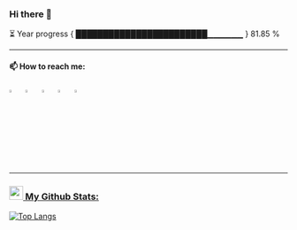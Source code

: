 ### Hi there 👋

⏳ Year progress { ████████████████████████▁▁▁▁▁▁ } 81.85 %

---

 #### 📫 How to reach me:
  
[<img src="https://github.com/sciencepal/sciencepal/blob/master/assets/discord-round.svg" width="3.5%"/>](https://discord.gg/anasM#7306)  &nbsp; [<img src="https://img.icons8.com/color/48/000000/twitter.png" width="3.5%"/>](https://twitter.com/anaselmakhlouf3)  &nbsp; [<img src="https://img.icons8.com/color/48/000000/linkedin.png" width="3.5%"/>](https://www.linkedin.com/in/anas-elmakhloufi/)  &nbsp; [<img src="https://img.icons8.com/fluent/48/000000/instagram-new.png" width="3.5%"/>](https://www.instagram.com/aditya_sciencepal/)  &nbsp; <a href="anasdev8@gmail.com"> <img src="https://img.icons8.com/fluent/48/000000/gmail.png" width="3.5%"/>
 
 ---
### <img src='https://media1.giphy.com/media/du3J3cXyzhj75IOgvA/giphy.gif?cid=ecf05e47x2g034i9pzwtzzsd3xgg2w9nr94t4tflbbgo3008&rid=giphy.gif' width='25' /> My Github Stats:
[![Top Langs](https://github-readme-stats.vercel.app/api/top-langs/?username=anasmak04&layout=compact&text_color=daf7dc&bg_color=151515&hide=css,html,php)](https://github.com/anasmak04/github-readme-stats)

